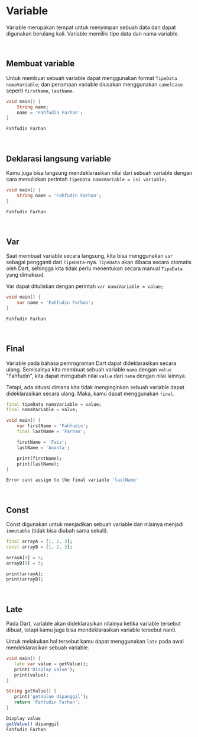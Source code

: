 # Variable

Variable merupakan tempat untuk menyimpan sebuah data dan dapat digunakan berulang kali. Variable memiliki tipe data dan nama variable.

</br>

## Membuat variable

Untuk membuat sebuah variable dapat menggunakan format `TipeData namaVariable`; dan penamaan variable diusakan menggunakan `camelCase` seperti `firstName`, `lastName`.

```dart
void main() {
    String name;
    name = 'Fahfudin Farhan';
}
```
```sh
Fahfudin Farhan
```

</br>

## Deklarasi langsung variable

Kamu juga bisa langsung mendeklarasikan nilai dari sebuah variable dengan cara menuliskan perintah `TipeData namaVariable = isi variable;`

```dart
void main() {
    String name = 'Fahfudin Farhan';
}
```
```sh
Fahfudin Farhan
```

</br>

## Var

Saat membuat variable secara langsung, kita bisa menggunakan `var` sebagai pengganti dari `TipeData`-nya. `TipeData` akan dibaca secara otomatis oleh Dart, sehingga kita tidak perlu menentukan secara manual `TipeData` yang dimaksud.

Var dapat dituliskan dengan perintah `var namaVariable = value;`

```dart
void main() {
    var name = 'Fahfudin Farhan';
}
```
```sh
Fahfudin Farhan
```

</br>

## Final

Variable pada bahasa pemrograman Dart dapat dideklarasikan secara ulang. Semisalnya kita membuat sebuah variable `nama` dengan `value` "Fahfudin", kita dapat mengubah nilai `value` dari `nama` dengan nilai lainnya.

Tetapi, ada situasi dimana kita tidak menginginkan sebuah variable dapat dideklarasikan secara ulang. Maka, kamu dapat menggunakan `final`.

```Dart
final tipeData namaVariable = value;
final namaVariable = value;
```

```Dart
void main() {
    var firstName = 'Fahfudin';
    final lastName = 'Farhan';

    firstName = 'Faiz';
    lastName = 'Ananta';

    print(firstName);
    print(lastName);
}
```

```sh
Error cant assign to the final variable 'lastName'
```

</br>

## Const

Const digunakan untuk menjadikan sebuah variable dan nilainya menjadi `immutable` (tidak bisa diubah sama sekali).

```Dart
final arrayA = [1, 2, 3];
const arrayB = [1, 2, 3];

arrayA[0] = 5;
arrayB[0] = 5;

print(arrayA);
print(arrayB);
```

</br>

## Late

Pada Dart, variable akan dideklarasikan nilainya ketika variable tersebut dibuat, tetapi kamu juga bisa mendeklarasikan variable tersebut nanti. 

Untuk melakukan hal tersebut kamu dapat menggunakan `late` pada awal mendeklarasikan sebuah variable.

```Dart
void main() {
   late var value = getValue();
   print('Display value');
   print(value);
}

String getValue() {
   print('getValue dipanggil');
   return 'Fahfudin Farhan';
}
```
```sh
Display value
getValue() dipanggil
Fahfudin Farhan
```